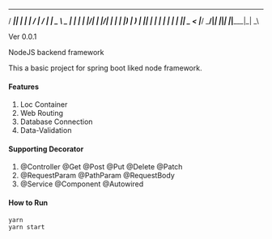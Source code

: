   ____  _   _ __  __ __  __ _____ ____  
 / ___|| | | |  \/  |  \/  | ____|  _ \ 
 \___ \| | | | |\/| | |\/| |  _| | |_) |
  ___) | |_| | |  | | |  | | |___|  _ < 
 |____/ \___/|_|  |_|_|  |_|_____|_| \_\
                                        
Ver 0.0.1

NodeJS backend framework

This a basic project for spring boot liked node framework.



#### Features

1. Loc Container
2. Web Routing
3. Database Connection
4. Data-Validation



#### Supporting Decorator

1. @Controller @Get @Post @Put @Delete @Patch
2. @RequestParam @PathParam @RequestBody
3. @Service @Component @Autowired



#### How to Run


```
yarn
yarn start
```